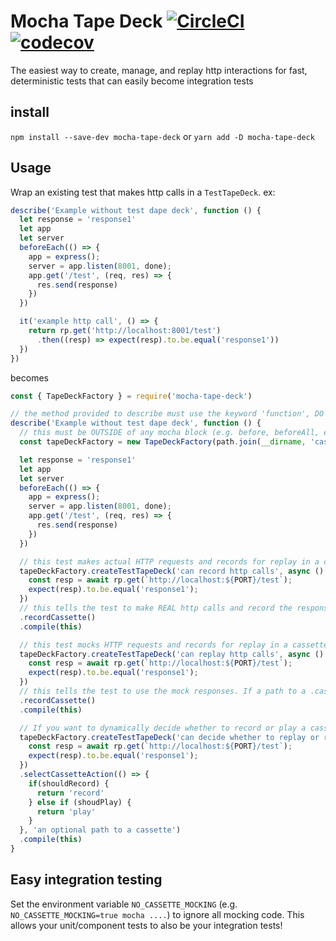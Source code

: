 # Mocha Tape Deck [![CircleCI](https://circleci.com/gh/fossas/mocha-tape-deck.svg?style=svg)](https://circleci.com/gh/fossas/mocha-tape-deck) [![codecov](https://codecov.io/gh/fossas/mocha-tape-deck/branch/master/graph/badge.svg)](https://codecov.io/gh/fossas/mocha-tape-deck)
The easiest way to create, manage, and replay http interactions for fast, deterministic tests that can easily become integration tests

## install 
`npm install --save-dev mocha-tape-deck`
or
`yarn add -D mocha-tape-deck`
## Usage
Wrap an existing test that makes http calls in a `TestTapeDeck`.
ex:
```javascript
describe('Example without test dape deck', function () {
  let response = 'response1'
  let app 
  let server
  beforeEach(() => {
    app = express();
    server = app.listen(8001, done);
    app.get('/test', (req, res) => {
      res.send(response)
    }) 
  })

  it('example http call', () => {
    return rp.get('http://localhost:8001/test')
      .then((resp) => expect(resp).to.be.equal('response1'))
  })
})
```
becomes
```javascript
const { TapeDeckFactory } = require('mocha-tape-deck')

// the method provided to describe must use the keyword 'function', DO NOT use a fat arrow function (() => ...)
describe('Example without test dape deck', function () {
  // this must be OUTSIDE of any mocha block (e.g. before, beforeAll, etc ...), this defines where the fixtures (called cassettes) are saved
  const tapeDeckFactory = new TapeDeckFactory(path.join(__dirname, 'cassettes'));

  let response = 'response1'
  let app 
  let server
  beforeEach(() => {
    app = express();
    server = app.listen(8001, done);
    app.get('/test', (req, res) => {
      res.send(response)
    }) 
  })

  // this test makes actual HTTP requests and records for replay in a cassette in the directory passed to TapeDeckFactory, in this case cassettes
  tapeDeckFactory.createTestTapeDeck('can record http calls', async () => {
    const resp = await rp.get(`http://localhost:${PORT}/test`);
    expect(resp).to.be.equal('response1');
  })
  // this tells the test to make REAL http calls and record the responses
  .recordCassette()
  .compile(this)

  // this test mocks HTTP requests and records for replay in a cassette in the directory passed to TapeDeckFactory, in this case cassettes
  tapeDeckFactory.createTestTapeDeck('can replay http calls', async () => {
    const resp = await rp.get(`http://localhost:${PORT}/test`);
    expect(resp).to.be.equal('response1');
  })
  // this tells the test to use the mock responses. If a path to a .cassette file is not provided, it manages uses the test description to find the fixture. 
  .recordCassette()
  .compile(this)

  // If you want to dynamically decide whether to record or play a cassette, use selectCassetteAction
  tapeDeckFactory.createTestTapeDeck('can decide whether to replay or record calls', async () => {
    const resp = await rp.get(`http://localhost:${PORT}/test`);
    expect(resp).to.be.equal('response1');
  })
  .selectCassetteAction(() => {
    if(shouldRecord) {
      return 'record'
    } else if (shoudPlay) {
      return 'play'
    }
  }, 'an optional path to a cassette')
  .compile(this) 
}
```

## Easy integration testing
Set the environment variable `NO_CASSETTE_MOCKING` (e.g. `NO_CASSETTE_MOCKING=true mocha ....`) to ignore all mocking code. This allows your unit/component tests to also be your integration tests!